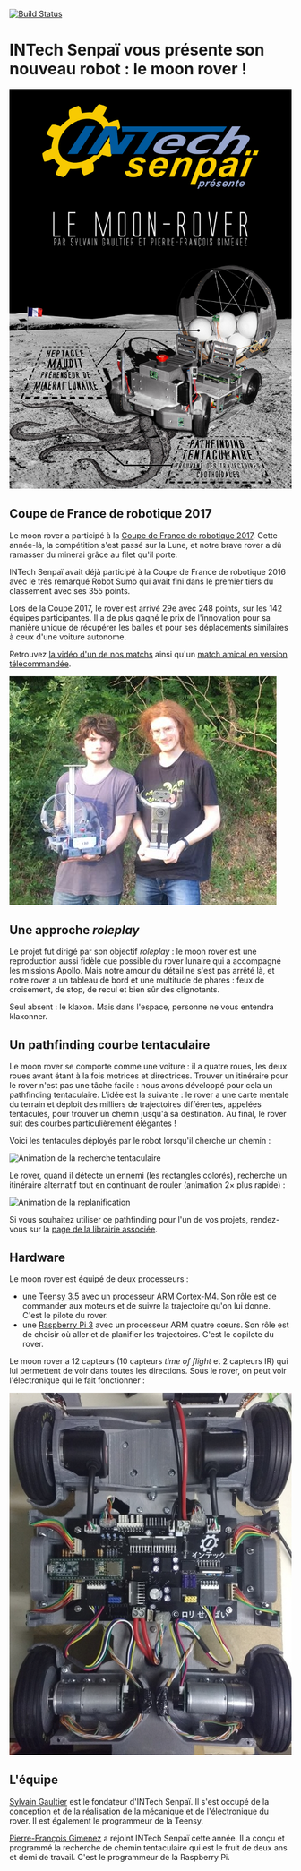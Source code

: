 [![Build Status](https://travis-ci.org/INTechSenpai/moon-rover.svg?branch=master)](https://travis-ci.org/INTechSenpai/moon-rover)

# INTech Senpaï vous présente son nouveau robot : le moon rover !

![Poster de l'équipe](https://raw.githubusercontent.com/INTechSenpai/moon-rover/master/docs/poster.jpg)

## Coupe de France de robotique 2017

Le moon rover a participé à la [Coupe de France de robotique 2017](http://www.coupederobotique.fr/). Cette année-là, la compétition s'est passé sur la Lune, et notre brave rover a dû ramasser du minerai grâce au filet qu'il porte.

INTech Senpaï avait déjà participé à la Coupe de France de robotique 2016 avec le très remarqué Robot Sumo qui avait fini dans le premier tiers du classement avec ses 355 points.

Lors de la Coupe 2017, le rover est arrivé 29e avec 248 points, sur les 142 équipes participantes. Il a de plus gagné le prix de l'innovation pour sa manière unique de récupérer les balles et pour ses déplacements similaires à ceux d'une voiture autonome.

Retrouvez [la vidéo d'un de nos matchs](https://youtu.be/RRG_A8Ckaps?t=6781) ainsi qu'un [match amical en version télécommandée](https://www.youtube.com/watch?v=7kDDqBFoagk).

![Rover + prix](https://raw.githubusercontent.com/INTechSenpai/moon-rover/master/docs/prix.jpg)

## Une approche _roleplay_

Le projet fut dirigé par son objectif _roleplay_ : le moon rover est une reproduction aussi fidèle que possible du rover lunaire qui a accompagné les missions Apollo. Mais notre amour du détail ne s'est pas arrêté là, et notre rover a un tableau de bord et une multitude de phares : feux de croisement, de stop, de recul et bien sûr des clignotants.

Seul absent : le klaxon. Mais dans l'espace, personne ne vous entendra klaxonner.

## Un pathfinding courbe tentaculaire

Le moon rover se comporte comme une voiture : il a quatre roues, les deux roues avant étant à la fois motrices et directrices. Trouver un itinéraire pour le rover n'est pas une tâche facile : nous avons développé pour cela un pathfinding tentaculaire. L'idée est la suivante : le rover a une carte mentale du terrain et déploit des milliers de trajectoires différentes, appelées tentacules, pour trouver un chemin jusqu'à sa destination. Au final, le rover suit des courbes particulièrement élégantes !

Voici les tentacules déployés par le robot lorsqu'il cherche un chemin :

![Animation de la recherche tentaculaire](https://raw.githubusercontent.com/INTechSenpai/moon-rover/master/docs/cerisier.gif)

Le rover, quand il détecte un ennemi (les rectangles colorés), recherche un itinéraire alternatif tout en continuant de rouler (animation 2× plus rapide) :

![Animation de la replanification](https://raw.githubusercontent.com/INTechSenpai/moon-rover/master/docs/replanif.gif)

Si vous souhaitez utiliser ce pathfinding pour l'un de vos projets, rendez-vous sur la [page de la librairie associée](https://github.com/PFGimenez/PF-library).

## Hardware

Le moon rover est équipé de deux processeurs :

- une [Teensy 3.5](https://www.pjrc.com/teensy/index.html) avec un processeur ARM Cortex-M4. Son rôle est de commander aux moteurs et de suivre la trajectoire qu'on lui donne. C'est le pilote du rover.
- une [Raspberry Pi 3](https://www.raspberrypi.org/products/raspberry-pi-3-model-b/) avec un processeur ARM quatre cœurs. Son rôle est de choisir où aller et de planifier les trajectoires. C'est le copilote du rover.

Le moon rover a 12 capteurs (10 capteurs _time of flight_ et 2 capteurs IR) qui lui permettent de voir dans toutes les directions. Sous le rover, on peut voir l'électronique qui le fait fonctionner :

![Électronique du rover](https://raw.githubusercontent.com/INTechSenpai/moon-rover/master/docs/elec.jpg)

## L'équipe

[Sylvain Gaultier](https://github.com/sylvaing19) est le fondateur d'INTech Senpaï. Il s'est occupé de la conception et de la réalisation de la mécanique et de l'électronique du rover. Il est également le programmeur de la Teensy.

[Pierre-François Gimenez](https://github.com/PFGimenez) a rejoint INTech Senpaï cette année. Il a conçu et programmé la recherche de chemin tentaculaire qui est le fruit de deux ans et demi de travail. C'est le programmeur de la Raspberry Pi.

